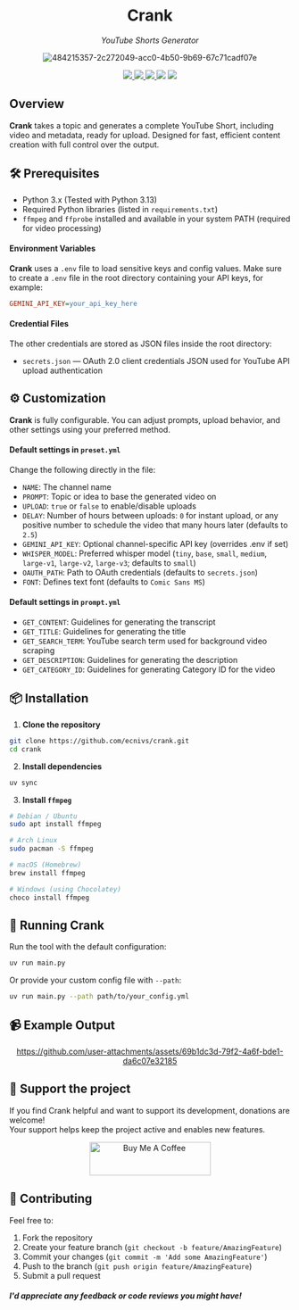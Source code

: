 <h1 align="center">Crank</h1>
<p align="center"><em>YouTube Shorts Generator</em></p>

<div align="center">

![484215357-2c272049-acc0-4b50-9b69-67c71cadf07e](https://github.com/user-attachments/assets/89e99b90-3396-44d4-b556-7de82734160b)

</div>

<p align="center">
  <a href="https://github.com/ecnivs/crank/stargazers">
    <img src="https://img.shields.io/github/stars/ecnivs/crank?style=flat-square">
  </a>
  <a href="https://github.com/ecnivs/crank/issues">
    <img src="https://img.shields.io/github/issues/ecnivs/crank?style=flat-square">
  </a>
  <a href="https://github.com/ecnivs/crank/blob/master/LICENSE">
    <img src="https://img.shields.io/badge/license-Custom-blue?style=flat-square">
  </a>
  <img src="https://img.shields.io/github/languages/top/ecnivs/crank?style=flat-square">
  <img src="https://img.shields.io/badge/platform-Linux%20%7C%20macOS%20%7C%20Windows-informational?style=flat-square">
</p>

## Overview
**Crank** takes a topic and generates a complete YouTube Short, including video and metadata, ready for upload. Designed for fast, efficient content creation with full control over the output.

## 🛠️ Prerequisites
- Python 3.x (Tested with Python 3.13)
- Required Python libraries (listed in `requirements.txt`)
- `ffmpeg` and `ffprobe` installed and available in your system PATH (required for video processing)

#### Environment Variables
**Crank** uses a `.env` file to load sensitive keys and config values.
Make sure to create a `.env` file in the root directory containing your API keys, for example:
```ini
GEMINI_API_KEY=your_api_key_here
```


#### Credential Files
The other credentials are stored as JSON files inside the root directory:
- `secrets.json` — OAuth 2.0 client credentials JSON used for YouTube API upload authentication

## ⚙️ Customization
**Crank** is fully configurable. You can adjust prompts, upload behavior, and other settings using your preferred method.

#### Default settings in `preset.yml`
Change the following directly in the file:
- `NAME`: The channel name
- `PROMPT`: Topic or idea to base the generated video on
- `UPLOAD`: `true` or `false` to enable/disable uploads
- `DELAY`: Number of hours between uploads: `0` for instant upload, or any positive number to schedule the video that many hours later (defaults to `2.5`)
- `GEMINI_API_KEY`: Optional channel-specific API key (overrides .env if set)
- `WHISPER_MODEL`: Preferred whisper model (`tiny`, `base`, `small`, `medium`, `large-v1`, `large-v2`, `large-v3`; defaults to `small`)
- `OAUTH_PATH`: Path to OAuth credentials (defaults to `secrets.json`)
- `FONT`: Defines text font (defaults to `Comic Sans MS`)

#### Default settings in `prompt.yml`
- `GET_CONTENT`: Guidelines for generating the transcript
- `GET_TITLE`: Guidelines for generating the title
- `GET_SEARCH_TERM`: YouTube search term used for background video scraping
- `GET_DESCRIPTION`: Guidelines for generating the description
- `GET_CATEGORY_ID`: Guidelines for generating Category ID for the video

## 📦 Installation
1. **Clone the repository**
```bash
git clone https://github.com/ecnivs/crank.git
cd crank
```
2. **Install dependencies**
```bash
uv sync
```
3. **Install `ffmpeg`**
```bash
# Debian / Ubuntu
sudo apt install ffmpeg

# Arch Linux
sudo pacman -S ffmpeg

# macOS (Homebrew)
brew install ffmpeg

# Windows (using Chocolatey)
choco install ffmpeg
```

## 🚀 Running Crank
Run the tool with the default configuration:
```bash
uv run main.py
```
Or provide your custom config file with `--path`:
```bash
uv run main.py --path path/to/your_config.yml
```

## 📹 Example Output
<div align="center">

https://github.com/user-attachments/assets/69b1dc3d-79f2-4a6f-bde1-da6c07e32185

</div>

## 💖 Support the project
If you find Crank helpful and want to support its development, donations are welcome!  
Your support helps keep the project active and enables new features.
<div align="center">
  <a href="https://www.buymeacoffee.com/ecnivs" target="_blank"><img src="https://cdn.buymeacoffee.com/buttons/v2/default-yellow.png" alt="Buy Me A Coffee" style="height: 60px !important;width: 217px !important;" ></a>
</div>

## 🙌 Contributing
Feel free to:
1. Fork the repository
2. Create your feature branch (`git checkout -b feature/AmazingFeature`)
3. Commit your changes (`git commit -m 'Add some AmazingFeature'`)
4. Push to the branch (`git push origin feature/AmazingFeature`)
5. Submit a pull request

#### *I'd appreciate any feedback or code reviews you might have!*
